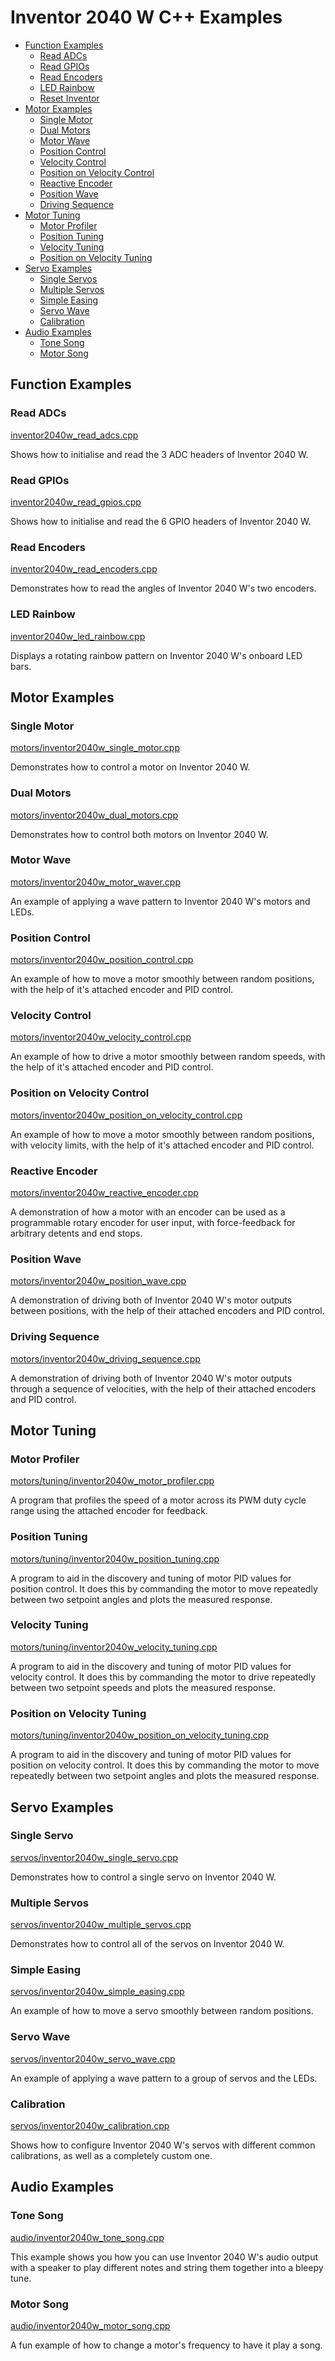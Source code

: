 
# Inventor 2040 W C++ Examples <!-- omit in toc -->

- [Function Examples](#function-examples)
  - [Read ADCs](#read-adcs)
  - [Read GPIOs](#read-gpios)
  - [Read Encoders](#read-encoders)
  - [LED Rainbow](#led-rainbow)
  - [Reset Inventor](#reset-inventor)
- [Motor Examples](#motor-examples)
  - [Single Motor](#single-motor)
  - [Dual Motors](#dual-motors)
  - [Motor Wave](#motor-wave)
  - [Position Control](#position-control)
  - [Velocity Control](#velocity-control)
  - [Position on Velocity Control](#position-on-velocity-control)
  - [Reactive Encoder](#reactive-encoder)
  - [Position Wave](#position-wave)
  - [Driving Sequence](#driving-sequence)
- [Motor Tuning](#motor-tuning)
  - [Motor Profiler](#motor-profiler)
  - [Position Tuning](#position-tuning)
  - [Velocity Tuning](#velocity-tuning)
  - [Position on Velocity Tuning](#position-on-velocity-tuning)
- [Servo Examples](#servo-examples)
  - [Single Servos](#single-servo)
  - [Multiple Servos](#multiple-servos)
  - [Simple Easing](#simple-easing)
  - [Servo Wave](#servo-wave)
  - [Calibration](#calibration)
- [Audio Examples](#audio-examples)
  - [Tone Song](#tone-song)
  - [Motor Song](#motor-song)

## Function Examples

### Read ADCs
[inventor2040w_read_adcs.cpp](inventor2040w_read_adcs.cpp)

Shows how to initialise and read the 3 ADC headers of Inventor 2040 W.


### Read GPIOs
[inventor2040w_read_gpios.cpp](inventor2040w_read_gpios.cpp)

Shows how to initialise and read the 6 GPIO headers of Inventor 2040 W.


### Read Encoders
[inventor2040w_read_encoders.cpp](inventor2040w_read_encoders.cpp)

Demonstrates how to read the angles of Inventor 2040 W's two encoders.


### LED Rainbow
[inventor2040w_led_rainbow.cpp](inventor2040w_led_rainbow.cpp)

Displays a rotating rainbow pattern on Inventor 2040 W's onboard LED bars.


## Motor Examples

### Single Motor
[motors/inventor2040w_single_motor.cpp](motors/inventor2040w_single_motor.cpp)

Demonstrates how to control a motor on Inventor 2040 W.


### Dual Motors
[motors/inventor2040w_dual_motors.cpp](motors/inventor2040w_dual_motors.cpp)

Demonstrates how to control both motors on Inventor 2040 W.


### Motor Wave
[motors/inventor2040w_motor_waver.cpp](motors/inventor2040w_motor_wave.cpp)

An example of applying a wave pattern to Inventor 2040 W's motors and LEDs.


### Position Control
[motors/inventor2040w_position_control.cpp](motors/inventor2040w_position_control.cpp)

An example of how to move a motor smoothly between random positions, with the help of it's attached encoder and PID control.


### Velocity Control
[motors/inventor2040w_velocity_control.cpp](motors/inventor2040w_velocity_control.cpp)

An example of how to drive a motor smoothly between random speeds, with the help of it's attached encoder and PID control.


### Position on Velocity Control
[motors/inventor2040w_position_on_velocity_control.cpp](motors/inventor2040w_position_on_velocity_control.cpp)

An example of how to move a motor smoothly between random positions, with velocity limits, with the help of it's attached encoder and PID control.


### Reactive Encoder
[motors/inventor2040w_reactive_encoder.cpp](motors/inventor2040w_reactive_encoder.cpp)

A demonstration of how a motor with an encoder can be used as a programmable rotary encoder for user input, with force-feedback for arbitrary detents and end stops.


### Position Wave
[motors/inventor2040w_position_wave.cpp](motors/inventor2040w_position_wave.cpp)

A demonstration of driving both of Inventor 2040 W's motor outputs between positions, with the help of their attached encoders and PID control.


### Driving Sequence
[motors/inventor2040w_driving_sequence.cpp](motors/inventor2040w_driving_sequence.cpp)

A demonstration of driving both of Inventor 2040 W's motor outputs through a sequence of velocities, with the help of their attached encoders and PID control.


## Motor Tuning

### Motor Profiler
[motors/tuning/inventor2040w_motor_profiler.cpp](motors/tuning/inventor2040w_motor_profiler.cpp)

A program that profiles the speed of a motor across its PWM duty cycle range using the attached encoder for feedback.


### Position Tuning
[motors/tuning/inventor2040w_position_tuning.cpp](motors/tuning/inventor2040w_position_tuning.cpp)

A program to aid in the discovery and tuning of motor PID values for position control. It does this by commanding the motor to move repeatedly between two setpoint angles and plots the measured response.


### Velocity Tuning
[motors/tuning/inventor2040w_velocity_tuning.cpp](motors/tuning/inventor2040w_velocity_tuning.cpp)

A program to aid in the discovery and tuning of motor PID values for velocity control. It does this by commanding the motor to drive repeatedly between two setpoint speeds and plots the measured response.


### Position on Velocity Tuning
[motors/tuning/inventor2040w_position_on_velocity_tuning.cpp](motors/tuning/inventor2040w_position_on_velocity_tuning.cpp)

A program to aid in the discovery and tuning of motor PID values for position on velocity control. It does this by commanding the motor to move repeatedly between two setpoint angles and plots the measured response.


## Servo Examples

### Single Servo
[servos/inventor2040w_single_servo.cpp](servos/inventor2040w_single_servo.cpp)

Demonstrates how to control a single servo on Inventor 2040 W.


### Multiple Servos
[servos/inventor2040w_multiple_servos.cpp](servos/inventor2040w_multiple_servos.cpp)

Demonstrates how to control all of the servos on Inventor 2040 W.


### Simple Easing
[servos/inventor2040w_simple_easing.cpp](servos/inventor2040w_simple_easing.cpp)

An example of how to move a servo smoothly between random positions.


### Servo Wave
[servos/inventor2040w_servo_wave.cpp](servos/inventor2040w_servo_wave.cpp)

An example of applying a wave pattern to a group of servos and the LEDs.


### Calibration
[servos/inventor2040w_calibration.cpp](servos/inventor2040w_calibration.cpp)

Shows how to configure Inventor 2040 W's servos with different common calibrations, as well as a completely custom one.


## Audio Examples

### Tone Song
[audio/inventor2040w_tone_song.cpp](audio/inventor2040w_tone_song.cpp)

This example shows you how you can use Inventor 2040 W's audio output with a speaker to play different notes and string them together into a bleepy tune.


### Motor Song
[audio/inventor2040w_motor_song.cpp](audio/inventor2040w_motor_song.cpp)

A fun example of how to change a motor's frequency to have it play a song.
